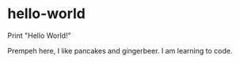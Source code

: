# hello-world
Print "Hello World!"

Prempeh here, I like pancakes and gingerbeer.
I am learning to code.
